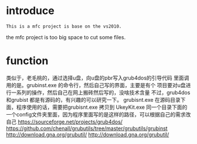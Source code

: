 # introduce 
    This is a mfc project is base on the vs2010.
the mfc project is too big space to cut some files. 
# function 
类似于，老毛桃的，通过选择u盘，向u盘的pbr写入grub4dos的引导代码
里面调用的是。grubinst.exe 的命令行，然后自己写的界面，主要是有个
项目要对u盘进行一系列的操作，然后自己在网上搬砖然后写的，没啥技术含量
不过，grub4dos 和grubist 都是有源码的，有兴趣的可以研究一下。
grubisnt.exe 在源码目录下面，程序使用的话，需要把grubisnt.exe 拷贝到
UkeyKit.exe 同一个目录下面的一个config文件夹里面，因为程序里面写的是这样的路径，可以根据自己的需求改自己
https://sourceforge.net/projects/grub4dos/ 
https://github.com/chenall/grubutils/tree/master/grubutils/grubinst 
http://download.gna.org/grubutil/ 
http://download.gna.org/grubutil/ 
